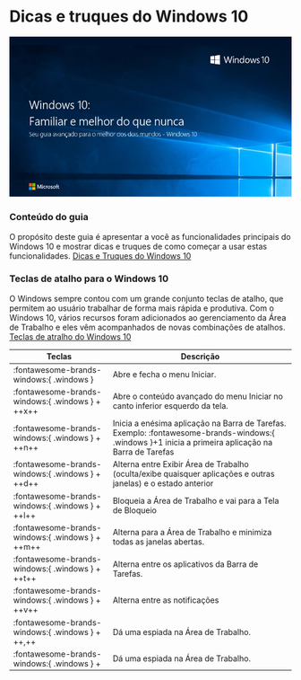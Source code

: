 # Dicas e truques do Windows 10

![Windows 10](/assets/images/windows-1teste.jpg#center)

### Conteúdo do guia

O propósito deste guia é apresentar a você as funcionalidades principais do Windows 10 e mostrar dicas e truques de como começar a usar estas funcionalidades.
[Dicas e Truques do Windows 10](https://maismu-my.sharepoint.com/:b:/g/personal/lucas_maismu_onmicrosoft_com/EUu-EB9EgHtHqRPbyEOfDkUBAftHnlgbSYSZjrHKQZsBJw?e=vyS0Xi)

### Teclas de atalho para o Windows 10

O Windows sempre contou com um grande conjunto teclas de atalho, que permitem ao usuário trabalhar de forma mais rápida e produtiva. Com o Windows 10, vários recursos foram adicionados ao gerenciamento da Área de Trabalho e eles vêm acompanhados de novas combinações de atalhos.
[Teclas de atralho do Windows 10](https://maismu-my.sharepoint.com/:b:/g/personal/lucas_maismu_onmicrosoft_com/EZ_HoRtxJflDsOdDVNk2YSwB98TL4cR4yf54_Neh5_ap7A?e=tu3xki)


|Teclas|Descrição|
|------|---------|
|:fontawesome-brands-windows:{ .windows }|Abre e fecha o menu Iniciar.|
|:fontawesome-brands-windows:{ .windows } + ++x++|Abre o conteúdo avançado do menu Iniciar no canto inferior esquerdo da tela.|
|:fontawesome-brands-windows:{ .windows } + ++n++|Inicia a enésima aplicação na Barra de Tarefas. Exemplo: :fontawesome-brands-windows:{ .windows }+1 inicia a primeira aplicação na Barra de Tarefas|
|:fontawesome-brands-windows:{ .windows } + ++d++|Alterna entre Exibir Área de Trabalho (oculta/exibe quaisquer aplicações e outras janelas) e o estado anterior|
|:fontawesome-brands-windows:{ .windows } + ++l++|Bloqueia a Área de Trabalho e vai para a Tela de Bloqueio|
|:fontawesome-brands-windows:{ .windows } + ++m++|Alterna para a Área de Trabalho e minimiza todas as janelas abertas.|
|:fontawesome-brands-windows:{ .windows } + ++t++|Alterna entre os aplicativos da Barra de Tarefas.|
|:fontawesome-brands-windows:{ .windows } + ++v++|Alterna entre as notificações|
|:fontawesome-brands-windows:{ .windows } + ++,++|Dá uma espiada na Área de Trabalho.|
|:fontawesome-brands-windows:{ .windows } + <ArrowLeftIcon size={16} /> |Dá uma espiada na Área de Trabalho.|